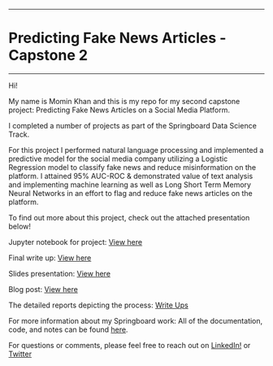 --------
# Predicting Fake News Articles - Capstone 2
-------- 
Hi!

My name is Momin Khan and this is my repo for my second capstone project: Predicting Fake News Articles on a Social Media Platform.

I completed a number of projects as part of the Springboard Data Science Track.

For this project I performed natural language processing and implemented a predictive model for the social media company utilizing a Logistic Regression model to classify fake news and reduce misinformation on the platform.  I attained 95% AUC-ROC & demonstrated value of text analysis and implementing machine learning as well as Long Short Term Memory Neural Networks in an effort to flag and reduce fake news articles on the platform. 

To find out more about this project, check out the attached presentation below!

Jupyter notebook for project: [View here](https://github.com/mominasadullahkhan/Predicting-Fake-News-Articles/blob/master/Final%20Model%20%2B%20Analysis%20Notebook/Final_Notebook_Capstone2_Detecting_Fake_News.ipynb)

Final write up: [View here](https://github.com/mominasadullahkhan/Predicting-Fake-News-Articles/blob/master/Fake_News_Classifier_Final_Report.pdf)

Slides presentation: [View here](https://github.com/mominasadullahkhan/Predicting-Fake-News-Articles/blob/master/Capstone2_Fake_News_Slidedeck%20.pdf)

Blog post: [View here]()

The detailed reports depicting the process: [Write Ups](https://github.com/mominasadullahkhan/Predicting-Fake-News-Articles/tree/master/Detailed%20Milestone%20Reports)

For more information about my Springboard work: All of the documentation, code, and notes can be found [here](https://github.com/mominasadullahkhan/Springboard). 

For questions or comments, please feel free to reach out on [LinkedIn!](https://www.linkedin.com/in/mominkhan94/) or [Twitter](https://twitter.com/mominasadullah)
